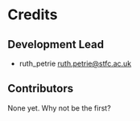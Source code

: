 # Credits

## Development Lead

* ruth_petrie <ruth.petrie@stfc.ac.uk>

## Contributors

None yet. Why not be the first?
